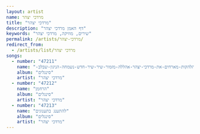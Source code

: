 ```yaml
---
layout: artist
name: מרדכי יצהר
title: "מרדכי יצהר"
description: "דף האמן מרדכי יצהר"
keywords: "שירים, מוזיקה, מרדכי יצהר"
permalink: /artists/מרדכי-יצהר/
redirect_from:
  - /artists/list/מרדכי יצהר
songs:
  - number: "47211"
    name: "-סוכות-איחוד-הלהקות-מארחים-את-מרדכי-יצהר-אהללה-מזמור-שיר-שיר-חדש-נשמחה-הניגון-שבלב."
    album: "סינגלים"
    artist: "מרדכי יצהר"
  - number: "47212"
    name: "הרחמן"
    album: "סינגלים"
    artist: "מרדכי יצהר"
  - number: "47213"
    name: "להתענג בתענוגים"
    album: "סינגלים"
    artist: "מרדכי יצהר"
---
```

